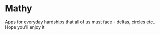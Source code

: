 # Mathy
Apps for everyday hardships that all of us must face - deltas, circles etc.. Hope you'll enjoy it
